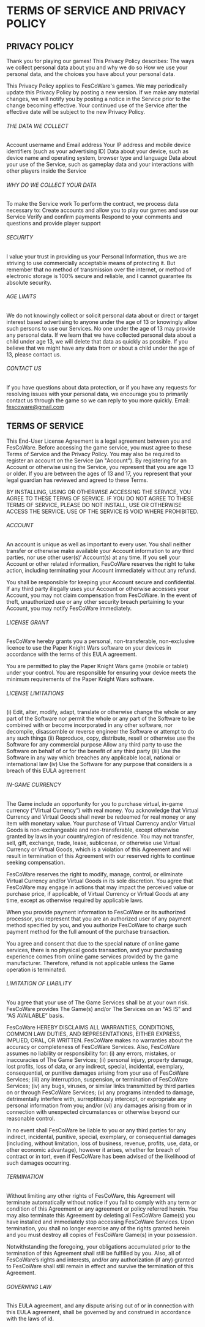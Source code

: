 
# TERMS OF SERVICE AND PRIVACY POLICY


## PRIVACY POLICY

Thank you for playing our games! This Privacy Policy describes:
The ways we collect personal data about you and why we do so
How we use your personal data, and the choices you have about your personal data.

This Privacy Policy applies to FesCoWare's games. We may periodically update this Privacy Policy by posting a new version. If we make any material changes, we will notify you by posting a notice in the Service prior to the change becoming effective. Your continued use of the Service after the effective date will be subject to the new Privacy Policy.


###### THE DATA WE COLLECT

Account username and Email address
Your IP address and mobile device identifiers (such as your advertising ID)
Data about your device, such as device name and operating system, browser type and language
Data about your use of the Service, such as gameplay data and your interactions with other players inside the Service


###### WHY DO WE COLLECT YOUR DATA

To make the Service work
To perform the contract, we process data necessary to:
Create accounts and allow you to play our games and use our Service
Verify and confirm payments
Respond to your comments and questions and provide player support


###### SECURITY

I value your trust in providing us your Personal Information, thus we are striving to use commercially acceptable means of protecting it. But remember that no method of transmission over the internet, or method of electronic storage is 100% secure and reliable, and I cannot guarantee its absolute security.


###### AGE LIMITS

We do not knowingly collect or solicit personal data about or direct or target interest based advertising to anyone under the age of 13 or knowingly allow such persons to use our Services. No one under the age of 13 may provide any personal data. If we learn that we have collected personal data about a child under age 13, we will delete that data as quickly as possible. If you believe that we might have any data from or about a child under the age of 13, please contact us.


###### CONTACT US

If you have questions about data protection, or if you have any requests for resolving issues with your personal data, we encourage you to primarily contact us through the game so we can reply to you more quickly.
Email: fescoware@gmail.com




## TERMS OF SERVICE


This End-User License Agreement is a legal agreement between you and FesCoWare.
Before accessing the game service, you must agree to these Terms of Service and the Privacy Policy. You may also be required to register an account on the Service (an "Account"). By registering for an Account or otherwise using the Service, you represent that you are age 13 or older. If you are between the ages of 13 and 17, you represent that your legal guardian has reviewed and agreed to these Terms. 

BY INSTALLING, USING OR OTHERWISE ACCESSING THE SERVICE, YOU AGREE TO THESE TERMS OF SERVICE. IF YOU DO NOT AGREE TO THESE TERMS OF SERVICE, PLEASE DO NOT INSTALL, USE OR OTHERWISE ACCESS THE SERVICE. USE OF THE SERVICE IS VOID WHERE PROHIBITED.


###### ACCOUNT

An account is unique as well as important to every user. 
You shall neither transfer or otherwise make available your Account information to any third parties, nor use other user(s)’ Account(s) at any time. 
If you sell your Account or other related information, FesCoWare reserves the right to take action, including terminating your Account immediately without any refund.

You shall be responsible for keeping your Account secure and confidential. If any third party illegally uses your Account or otherwise accesses your Account, you may not claim compensation from FesCoWare. In the event of theft, unauthorized use or any other security breach pertaining to your Account, you may notify FesCoWare immediately.


###### LICENSE GRANT

FesCoWare hereby grants you a personal, non-transferable, non-exclusive licence to use the Paper Knight Wars software on your devices in accordance with the terms of this EULA agreement.

You are permitted to play the Paper Knight Wars game (mobile or tablet) under your control. You are responsible for ensuring your device meets the minimum requirements of the Paper Knight Wars software.


###### LICENSE LIMITATIONS

(i) Edit, alter, modify, adapt, translate or otherwise change the whole or any part of the Software nor permit the whole or any part of the Software to be combined with or become incorporated in any other software, nor decompile, disassemble or reverse engineer the Software or attempt to do any such things
(ii) Reproduce, copy, distribute, resell or otherwise use the Software for any commercial purpose
Allow any third party to use the Software on behalf of or for the benefit of any third party
(iii) Use the Software in any way which breaches any applicable local, national or international law
(iv) Use the Software for any purpose that considers is a breach of this EULA agreement


###### IN-GAME CURRENCY

The Game include an opportunity for you to purchase virtual, in-game currency (“Virtual Currency”) with real money. 
You acknowledge that Virtual Currency and Virtual Goods shall never be redeemed for real money or any item with monetary value. 
Your purchase of Virtual Currency and/or Virtual Goods is non-exchangeable and non-transferable, except otherwise granted by laws in your country/region of residence. You may not transfer, sell, gift, exchange, trade, lease, sublicense, or otherwise use Virtual Currency or Virtual Goods, which is a violation of this Agreement and will result in termination of this Agreement with our reserved rights to continue seeking compensation.

FesCoWare reserves the right to modify, manage, control, or eliminate Virtual Currency and/or Virtual Goods in its sole discretion. You agree that FesCoWare may engage in actions that may impact the perceived value or purchase price, if applicable, of Virtual Currency or Virtual Goods at any time, except as otherwise required by applicable laws.

When you provide payment information to FesCoWare or its authorized processor, you represent that you are an authorized user of any payment method specified by you, and you authorize FesCoWare to charge such payment method for the full amount of the purchase transaction.

You agree and consent that due to the special nature of online game services, there is no physical goods transaction, and your purchasing experience comes from online game services provided by the game manufacturer. Therefore, refund is not applicable unless the Game operation is terminated.


###### LIMITATION OF LIABILITY

You agree that your use of The Game Services shall be at your own risk. FesCoWare provides The Game(s) and/or The Services on an “AS IS” and “AS AVAILABLE” basis. 

FesCoWare HEREBY DISCLAIMS ALL WARRANTIES, CONDITIONS, COMMON LAW DUTIES, AND REPRESENTATIONS, EITHER EXPRESS, IMPLIED, ORAL, OR WRITTEN. FesCoWare makes no warranties about the accuracy or completeness of FesCoWare Services. Also, FesCoWare assumes no liability or responsibility for: 
(i) any errors, mistakes, or inaccuracies of The Game Services; 
(ii) personal injury, property damage, lost profits, loss of data, or any indirect, special, incidental, exemplary, consequential, or punitive damages arising from your use of FesCoWare Services; 
(iii) any interruption, suspension, or termination of FesCoWare Services; 
(iv) any bugs, viruses, or similar links transmitted by third parties on or through FesCoWare Services; 
(v) any programs intended to damage, detrimentally interfere with, surreptitiously intercept, or expropriate any personal information from you; and/or (vi) any damages arising from or in connection with unexpected circumstances or otherwise beyond our reasonable control.

In no event shall FesCoWare be liable to you or any third parties for any indirect, incidental, punitive, special, exemplary, or consequential damages (including, without limitation, loss of business, revenue, profits, use, data, or other economic advantage), however it arises, whether for breach of contract or in tort, even if FesCoWare has been advised of the likelihood of such damages occurring.


###### TERMINATION

Without limiting any other rights of FesCoWare, this Agreement will terminate automatically without notice if you fail to comply with any term or condition of this Agreement or any agreement or policy referred herein. You may also terminate this Agreement by deleting all FesCoWare Game(s) you have installed and immediately stop accessing FesCoWare Services. Upon termination, you shall no longer exercise any of the rights granted herein and you must destroy all copies of FesCoWare Game(s) in your possession.

Notwithstanding the foregoing, your obligations accumulated prior to the termination of this Agreement shall still be fulfilled by you. Also, all of FesCoWare’s rights and interests, and/or any authorization (if any) granted to FesCoWare shall still remain in effect and survive the termination of this Agreement.

###### GOVERNING LAW

This EULA agreement, and any dispute arising out of or in connection with this EULA agreement, shall be governed by and construed in accordance with the laws of id.
